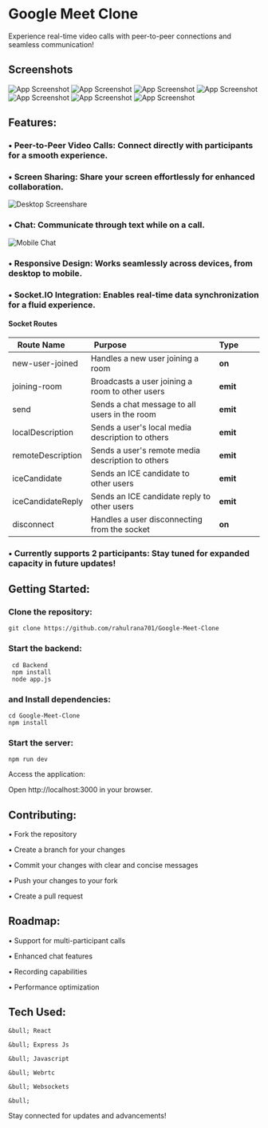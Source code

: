 
# Google Meet Clone

Experience real-time video calls with peer-to-peer connections and seamless communication!

## Screenshots

![App Screenshot]((https://github.com/kunal-kushwaha/DSA-Bootcamp-Java/assets/123585591/fd178801-c2fd-40ae-b4da-1108310116ea))
![App Screenshot]((https://github.com/kunal-kushwaha/DSA-Bootcamp-Java/assets/123585591/df61a9f9-7adf-4bcb-af86-581a4419bbb9))
![App Screenshot]((https://github.com/kunal-kushwaha/DSA-Bootcamp-Java/assets/123585591/ec71bb97-ab72-4b8f-a077-bf84c93217e6))
![App Screenshot]((https://github.com/kunal-kushwaha/DSA-Bootcamp-Java/assets/123585591/96ea510d-5f9c-41ce-a2db-7e4ac5f7ff0d))
![App Screenshot]((https://github.com/kunal-kushwaha/DSA-Bootcamp-Java/assets/123585591/5d3ea8e3-dcd3-4b21-b145-62745cbf9212))
![App Screenshot]((https://github.com/kunal-kushwaha/DSA-Bootcamp-Java/assets/123585591/44e4b10a-c8d0-481e-84b8-e98bd10724a2))
![App Screenshot]((https://github.com/kunal-kushwaha/DSA-Bootcamp-Java/assets/123585591/5e5050ff-341e-45f1-805f-a1c522ec701e))

## Features:

### &bull;  Peer-to-Peer Video Calls: Connect directly with participants for a smooth experience.

### &bull;  Screen Sharing: Share your screen effortlessly for enhanced collaboration.

![Desktop Screenshare]((https://github.com/kunal-kushwaha/DSA-Bootcamp-Java/assets/123585591/1a14f7b1-1360-4cc1-8cda-a3c9f67760a6))

### &bull;  Chat: Communicate through text while on a call.

![Mobile Chat]((https://github.com/kunal-kushwaha/DSA-Bootcamp-Java/assets/123585591/ef413ab2-1916-403e-82eb-00964c2334a4))

### &bull;  Responsive Design: Works seamlessly across devices, from desktop to mobile.

### &bull;  Socket.IO Integration: Enables real-time data synchronization for a fluid experience.


#### Socket Routes
| Route Name      | Purpose                                      | Type        |
|------------------|-------------------------------------------------|-------------|
| new-user-joined | Handles a new user joining a room             | **on**      |
| joining-room    | Broadcasts a user joining a room to other users | **emit**    |
| send            | Sends a chat message to all users in the room   | **emit**    |
| localDescription | Sends a user's local media description to others | **emit**    |
| remoteDescription | Sends a user's remote media description to others | **emit**    |
| iceCandidate    | Sends an ICE candidate to other users           | **emit**    |
| iceCandidateReply | Sends an ICE candidate reply to other users     | **emit**    |
| disconnect      | Handles a user disconnecting from the socket      | **on**      |
### &bull;  Currently supports 2 participants: Stay tuned for expanded capacity in future updates!


## Getting Started:

### Clone the repository:

    git clone https://github.com/rahulrana701/Google-Meet-Clone

### Start the backend:

     cd Backend 
     npm install 
     node app.js

### and Install dependencies:

    cd Google-Meet-Clone
    npm install

### Start the server:

    npm run dev

Access the application:

  Open http://localhost:3000 in your browser.

## Contributing:

  
  &bull; Fork the repository
  
  &bull; Create a branch for your changes
  
  &bull; Commit your changes with clear and concise messages
  
  &bull; Push your changes to your fork
  
  &bull; Create a pull request

## Roadmap:

  &bull; Support for multi-participant calls

  &bull; Enhanced chat features

  &bull; Recording capabilities

  &bull; Performance optimization

## Tech Used:

    &bull; React
    
    &bull; Express Js

    &bull; Javascript

    &bull; Webrtc

    &bull; Websockets

    &bull; 

Stay connected for updates and advancements!

